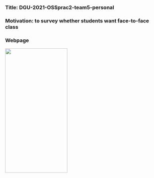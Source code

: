 ### Title: DGU-2021-OSSprac2-team5-personal
### Motivation: to survey whether students want face-to-face class

### Webpage

<img src=image](https://user-images.githubusercontent.com/91311610/151319816-8fd5ee7c-cebf-4eed-a3b6-25fffce57fc0.png width="200" height="400"/>

